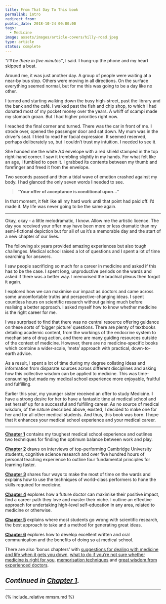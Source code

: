 ```yaml
---
title: From That Day To This book
permalink: intro
redirect_from:
public_date: 2018-10-24 00:00:00
tags:
  - Medicine
image: assets/images/article-covers/hilly-road.jpeg
type: article
status: complete
---
```

_“I’ll be there in five minutes”_, I said. I hung-up the phone and my heart skipped a beat.

Around me, it was just another day. A group of people were waiting at a near-by bus stop. Others were moving in all directions. On the surface everything seemed normal, but for me this was going to be a day like no other.

I turned and starting walking down the busy high-street, past the library and the bank and the café. I walked past the fish and chip shop, to which I had donated most of my pocket money over the years. A whiff of scampi made my stomach groan. But I had higher priorities right now.

I reached the final corner and turned. There was the car in front of me. I strode over, opened the passenger door and sat down. My mum was in the driver’s seat. I tried to read her facial expression. It seemed reserved, perhaps deliberately so, but I couldn’t trust my intuition. I needed to see it.

She handed me the white A4 envelope with a red shield stamped in the top right-hand corner. I saw it trembling slightly in my hands. For what felt like an age, I fumbled to open it. I grabbed its contents between my thumb and forefinger and freed it from the envelope.

Two seconds passed and then a tidal wave of emotion crashed against my body. I had glanced the only seven words I needed to see.

> **"Your offer of acceptance is conditional upon…”**

In that moment, it felt like all my hard work until that point had paid off. I’d made it. My life was never going to be the same again.

---

Okay, okay - a little melodramatic, I know. Allow me the artistic licence. The day you received your offer may have been more or less dramatic than my semi-fictional depiction but for all of us it’s a memorable day and the start of a new chapter of our lives.

The following six years provided amazing experiences but also tough challenges. Medical school raised a lot of questions and I spent a lot of time searching for answers.

I saw people sacrificing so much for a career in medicine and asked if this has to be the case. I spent long, unproductive periods on the wards and asked if there was a better way. I memorised the brachial plexus then forgot it again.

I explored how we can maximise our impact as doctors and came across some uncomfortable truths and perspective-changing ideas. I spent countless hours on scientific research without gaining much before realising a better approach. I asked myself how to know whether medicine is the right career for me.

I was surprised to find that there was no central resource offering guidance on these sorts of ‘bigger picture’ questions. There are plenty of textbooks detailing academic content, from the workings of the endocrine system to mechanisms of drug action, and there are many guiding resources outside of the context of medicine. However, there are no medicine-specific books which combine a wider-scale, ‘meta’ approach with practical, down-to-earth advice.

As a result, I spent a lot of time during my degree collating ideas and information from disparate sources across different disciplines and asking how this collective wisdom can be applied to medicine. This was time-consuming but made my medical school experience more enjoyable, fruitful and fulfilling.

Earlier this year, my younger sister received an offer to study Medicine. I have a strong desire for her to have a fantastic time at medical school and set herself up for a successful and fulfilling career. As no source of medical wisdom, of the nature described above, existed, I decided to make one for her and for all other medical students. And thus, this book was born. I hope that it enhances your medical school experience and your medical career.

---


**[Chapter 1](/chapter-1)** contains my toughest medical school experience and outlines two techniques for finding the optimum balance between work and play.

**[Chapter 2](/chapter-2)** draws on interviews of top-performing Cambridge University students, cognitive science research and over five hundred hours of personal teaching experience to outline four fundamental principles for learning faster.

**[Chapter 3](/chapter-3)** shares four ways to make the most of time on the wards and explains how to use the techniques of world-class performers to hone the skills required for medicine.

**[Chapter 4](/chapter-4)** explores how a future doctor can maximise their positive impact, find a career path they love and master their niche. I outline an effective approach for undertaking high-level self-education in any area, related to medicine or otherwise.

**[Chapter 5](/chapter-5)** explains where most students go wrong with scientific research, the best approach to take and a method for generating great ideas.

**[Chapter 6](/chapter-6)** explores how to develop excellent written and oral communication and the benefits of doing so at medical school.

There are also 'bonus chapters' with [suggestions for dealing with medicine and life when it gets you down](/bonus-1), [what to do if you’re not sure whether medicine is right for you](/bonus-2), [memorisation techniques](/bonus-3) and [great wisdom from experienced doctors](/bonus-4).

## _Continued in [Chapter 1](/chapter-1)._

---

{% include_relative mmsm.md %}
